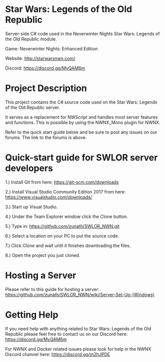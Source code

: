 # Star Wars: Legends of the Old Republic
Server-side C# code used in the Neverwinter Nights Star Wars: Legends of the Old Republic module.

Game: Neverwinter Nights: Enhanced Edition

Website: http://starwarsnwn.com/

Discord: https://discord.gg/MyQAM6m

# Project Description

This project contains the C# source code used on the Star Wars: Legends of the Old Republic server. 

It serves as a replacement for NWScript and handles most server features and functions. This is possible by using the NWNX_Mono plugin for NWNX.

Refer to the quick start guide below and be sure to post any issues on our forums. The link to the forums is above.

# Quick-start guide for SWLOR server developers

1.) Install Git from here: https://git-scm.com/downloads

2.) Install Visual Studio Community Edition 2017 from here: https://www.visualstudio.com/downloads/

3.) Start up Visual Studio.

4.) Under the Team Explorer window click the Clone button.

5.) Type in: https://github.com/zunath/SWLOR_NWN.git

6.) Select a location on your PC to put the source code.

7.) Click Clone and wait until it finishes downloading the files.

8.) Open the project you just cloned.

# Hosting a Server

Please refer to this guide for hosting a server: https://github.com/zunath/SWLOR_NWN/wiki/Server-Set-Up-(Windows)

# Getting Help

If you need help with anything related to Star Wars: Legends of the Old Republic please feel free to contact us on our Discord here: https://discord.gg/MyQAM6m

For NWNX and Docker related issues please look for help in the NWNX Discord channel here: https://discord.gg/m2hJPDE
